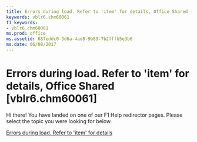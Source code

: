 ```yaml
---
title: Errors during load. Refer to 'item' for details, Office Shared [vblr6.chm60061]
keywords: vblr6.chm60061
f1_keywords:
- vblr6.chm60061
ms.prod: office
ms.assetid: 687eddc0-3d6a-4ad8-9b89-7b2fffb5e3b6
ms.date: 06/08/2017
---
```



# Errors during load. Refer to 'item' for details, Office Shared [vblr6.chm60061]

Hi there! You have landed on one of our F1 Help redirector pages. Please select the topic you were looking for below.

[Errors during load. Refer to 'item' for details](http://msdn.microsoft.com/library/6bd758ad-e40b-87f8-ed97-1f1c9cbadcfa%28Office.15%29.aspx)

